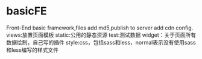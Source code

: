# basicFE
Front-End basic framework,files add md5,publish to server add cdn config.
views:放置页面模板
static:公用的静态资源
test:测试数据
widget：关于页面所有数据绘制，自己写的插件
style:css，包括sass和less，normal表示没有使用sass和less编写的样式文件